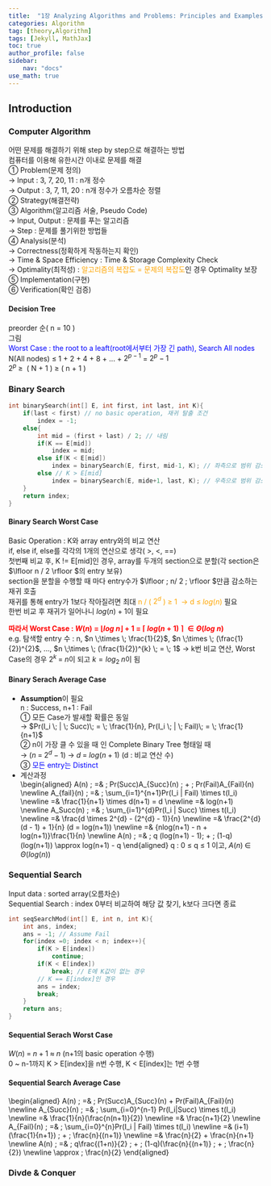 ```yaml
---
title:  "1장 Analyzing Algorithms and Problems: Principles and Examples"
categories: Algorithm
tag: [theory,Algorithm]
tags: [Jekyll, MathJax]
toc: true
author_profile: false
sidebar:
    nav: "docs"
use_math: true
---
```


## Introduction

### Computer Algorithm

어떤 문제를 해결하기 위해 step by step으로 해결하는 방법   
컴퓨터를 이용해 유한시간 이내로 문제를 해결   
① Problem(문제 정의)   
&rarr; Input : 3, 7, 20, 11 : n개 정수   
&rarr; Output : 3, 7, 11, 20 : n개 정수가 오름차순 정렬   
② Strategy(해결전략)   
③ Algorithm(알고리즘 서술, Pseudo Code)   
&rarr; Input, Output : 문제를 푸는 알고리즘   
&rarr; Step : 문제를 풀기위한 방법들   
④ Analysis(분석)   
&rarr; Correctness(정확하게 작동하는지 확인)   
&rarr; Time & Space Efficiency : Time & Storage Complexity Check   
&rarr; Optimality(최적성) : <span style='color:orange'>알고리즘의 복잡도 = 문제의 복잡도</span>인 경우 Optimality 보장   
⑤ Implementation(구현)   
⑥ Verification(확인 검증)   

#### Decision Tree

preorder 순( n = 10 )   
그림   
<span style='color:blue'>Worst Case : the root to a leaft(root에서부터 가장 긴 path), Search All nodes</span>   
N(All nodes) $\le$ 1 + 2 + 4 + 8 + ... + $2^{p-1}$ = $2^{p} - 1$    
$2^{p} \; \ge \;$ ( N + 1 ) $\ge$ ( n + 1 )    
### Binary Search

```c++
int binarySearch(int[] E, int first, int last, int K){
    if(last < first) // no basic operation, 재귀 탈출 조건 
        index = -1;
    else{
        int mid = (first + last) / 2; // 내림
        if(K == E[mid])
            index = mid;
        else if(K < E[mid])
            index = binarySearch(E, first, mid-1, K); // 좌측으로 범위 감소
        else // K > E[mid]
            index = binarySearch(E, mide+1, last, K); // 우측으로 범위 감소
    }
    return index;
}
```

#### Binary Search Worst Case

Basic Operation : K와 array entry와의 비교 연산   
if, else if, else를 각각의 1개의 연산으로 생각( >, <, ==)   
첫번째 비교 후, K != E[mid]인 경우, array를 두개의 section으로 분할(각 section은 $\lfloor n / 2 \rfloor $의 entry 보유)   
section을 분할을 수행할 때 마다 entry수가 $\lfloor \; n/ 2 \; \rfloor $만큼 감소하는 재귀 호출   
재귀를 통해 entry가 1보다 작아질려면 최대 <span style='color:orange'>n / ( $2^{d}$ ) $\ge$ 1  &rarr; d $\le \; log(n)$</span> 필요     
한번 비교 후 재귀가 일어나니 $log(n) \; + \; 1$이 필요   

<span style='color:red'>**따라서 Worst Case : $W(n) \; = \; \lfloor log \; n \rfloor \; + \; 1 \; = \; \lceil \; log(n+1) \; \rceil \; \in \Theta(log \; n)$**</span>   
e.g. 탐색할 entry 수 : n, $n \;\times \; \frac{1}{2}$, $n \;\times \; (\frac{1}{2})^{2}$, ..., $n \;\times \; (\frac{1}{2})^{k} \; = \; 1$ &rarr; k번 비교 연산, Worst Case의 경우 $2^{k} \; = \; n$이 되고 $k = log_2 \; n$이 됨   
#### Binary Serach Average Case

+ **Assumption**이 필요   
  n : Success, n+1 : Fail    
  ① 모든 Case가 발새할 확률은 동일   
  &rarr; $Pr(I_i \; | \; Succ)\; = \; \frac{1}{n}, Pr(I_i \; | \; Fail)\; = \; \frac{1}{n+1}$   
  ② n이 가장 클 수 있을 때 인 Complete Binary Tree 형태일 때   
  &rarr; ($n \; = \; 2^d \; - \; 1$) &rarr; $d \; = \; log(n+1)$ (d : 비교 연산 수)   
  ③ <span style='color:blue'>모든 entry는 Distinct</span>
+ 계산과정   
    \begin{aligned}
          A(n) \; =& \; Pr(Succ)A_{Succ}(n) \; + \; Pr(Fail)A_{Fail}(n) \newline
          A_{fail}(n) \; =& \; \sum_{i=1}^{n+1}Pr(I_i | Fail) \times t(I_i) \newline
          =& \frac{1}{n+1} \times d(n+1) = d \newline
          =& log(n+1) \newline
          A_Succ(n) \; =& \; \sum_{i=1}^{d}Pr(I_i | Succ) \times t(I_i) \newline
          =& \frac{d \times 2^{d} - (2^{d} - 1)}{n} \newline
          =& \frac{2^{d}(d - 1) + 1}{n} (d = log(n+1)) \newline
          =& \{nlog(n+1) - n + log(n+1)\}\frac{1}{n} \newline
          A(n) \; =& \; q (log(n+1) - 1)\; + \; (1-q)(log(n+1)) \approx log(n+1) - q
    \end{aligned}
  q : 0 $\le$ q $\le$ 1 이고, $A(n) \; \in \; \Theta (log(n))$

### Sequential Search

Input data : sorted array(오름차순)   
Sequential Search : index 0부터 비교하여 해당 값 찾기, k보다 크다면 종료 

```c++
int seqSearchMod(int[] E, int n, int K){
    int ans, index;
    ans = -1; // Assume Fail
    for(index =0; index < n; index++){
        if(K > E[index])
            continue;
        if(K < E[index])
            break; // E에 K값이 없는 경우
        // K == E[index]인 경우
        ans = index;
        break;
    }
    return ans;
}
```

#### Sequential Serach Worst Case

$W(n) \; = \; n + 1 \; \approx \; n$ (n+1의 basic operation 수행)   
0 ~ n-1까지 K > E\[index\]을 n번 수행, K < E\[index\]는 1번 수행   

#### Sequential Search Average Case

\begin{aligned}
    A(n) \; =& \; Pr(Succ)A_{Succ}(n) + Pr(Fail)A_{Fail}(n) \newline
    A_{Succ}(n) \; =& \; \sum_{i=0}^{n-1} Pr(I_i|Succ) \times t(I_i) \newline
    =& \frac{1}{n}(\frac{n(n+1)}{2}) \newline
    =& \frac{n+1}{2} \newline
    A_{Fail}(n) \; =& \; \sum_{i=0}^{n}Pr(I_i | Fail) \times t(I_i) \newline
    =& (i+1)(\frac{1}{n+1}) \; + \; \frac{n}{(n+1)} \newline
    =& \frac{n}{2} + \frac{n}{n+1} \newline
    A(n) \; =& \; q\frac{(1+n)}{2} \; + \; (1-q)(\frac{n}{(n+1)} \; + \; \frac{n}{2}) \newline
    \approx \; \frac{n}{2}
\end{aligned}

### Divde & Conquer
